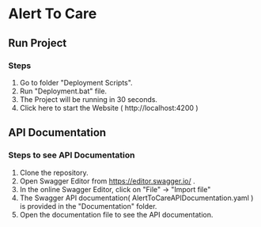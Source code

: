# Alert To Care 

## Run Project

### Steps

1. Go to folder "Deployment Scripts".
2. Run "Deployment.bat" file.
3. The Project will be running in 30 seconds.
4. Click here to start the Website  ( http://localhost:4200 )

## API Documentation

### Steps to see API Documentation

1. Clone the repository.
2. Open Swagger Editor from https://editor.swagger.io/ .
3. In the online Swagger Editor, click on "File" -> "Import file"
4. The Swagger API documentation( AlertToCareAPIDocumentation.yaml ) is provided in the "Documentation" folder.
5. Open the documentation file to see the API documentation.

